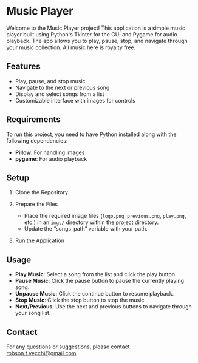 # Music Player

Welcome to the Music Player project! This application is a simple music player built using Python's Tkinter for the GUI and Pygame for audio playback. The app allows you to play, pause, stop, and navigate through your music collection. All music here is royalty free.

## Features

- Play, pause, and stop music
- Navigate to the next or previous song
- Display and select songs from a list
- Customizable interface with images for controls

## Requirements

To run this project, you need to have Python installed along with the following dependencies:

- **Pillow**: For handling images
- **pygame**: For audio playback

## Setup

1. Clone the Repository
2. Prepare the Files

   - Place the required image files (`logo.png`, `previous.png`, `play.png`, etc.) in an `imgs/` directory within the project directory.
   - Update the “songs_path” variable with your path.

3. Run the Application
## Usage

- **Play Music**: Select a song from the list and click the play button.
- **Pause Music**: Click the pause button to pause the currently playing song.
- **Unpause Music**: Click the continue button to resume playback.
- **Stop Music**: Click the stop button to stop the music.
- **Next/Previous**: Use the next and previous buttons to navigate through your song list.

## Contact

For any questions or suggestions, please contact [robson.t.vecchi@gmail.com](mailto:robson.t.vecchi@gmail.com).
